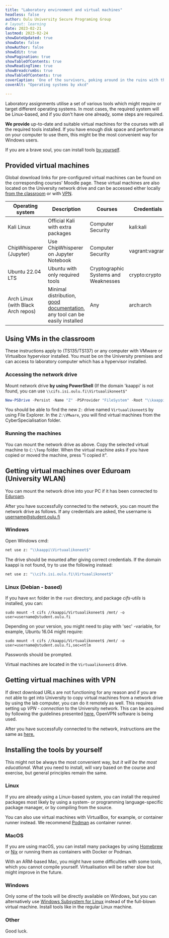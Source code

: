 ```yaml
---
title: "Laboratory environment and virtual machines"
headless: false
author: Oulu University Secure Programing Group
# layout: learning
date: 2023-02-21
lastmod: 2023-02-24
showDateUpdated: true
showDate: false
showAuthor: false
showEdit: true
showPagination: true 
showTableOfContents: true
showReadingTime: true
showBreadcrumbs: true
showTableOfContents: true
coverCaption: 'One of the survivors, poking around in the ruins with the point of a spear, uncovers a singed photo of Richard Stallman. They stare in silence. "This," one of them finally says, "This is a man who BELIEVED in something. Source: [xkcd](https://xkcd.com/1508/)'
coverAlt: "Operating systems by xkcd"

---
```


Laboratory assignments utilise a set of various tools which might require or target different operating systems.
In most cases, the required system will be Linux-based, and if you don't have one already, some steps are required.

**We provide** up-to-date and suitable virtual machines for the courses with all the required tools installed.
If you have enough disk space and performance on your computer to use them, this might be the most convenient way for Windows users.

If you are a brave soul, you can install tools [by yourself](#installing-the-tools-by-yourself).

## Provided virtual machines

Global download links for pre-configured virtual machines can be found on the corresponding courses' Moodle page.
These virtual machines are also located on the University network drive and can be accessed either locally [from the classroom](#classroom-specific-instructions) or with [VPN](#getting-virtual-machines-with-vpn).

| Operating system | Description | Courses | Credentials |
|---|---|---|---|
| Kali Linux | Official Kali with extra packages | Computer Security | kali:kali |
| ChipWhisperer (Jupyter) | Use ChipWhisperer on Jupyter Notebook | Computer Security | vagrant:vagrant |
| Ubuntu 22.04 LTS | Ubuntu with only required tools | Cryptographic Systems and Weaknesses | crypto:crypto |
| Arch Linux (with Black Arch repos) | Minimal distribution, [good documentation](https://wiki.archlinux.org/title/Arch_Linux), any tool can be easily installed | Any | arch:arch |



## Using VMs in the classroom

These instructions apply to (TS135/TS137) or any computer with VMware or Virtualbox hypervisor installed.
You must be on the University premises and can access to laboratory computer which has a hypervisor installed.

### Accessing the network drive

Mount network drive **by using PowerShell** (If the domain 'kaappi' is not found, you can use `\\cifs.isi.oulu.fi\Virtuaalikoneet$"`

```powershell
New-PSDrive -Persist -Name "Z" -PSProvider "FileSystem" -Root "\\kaappi\Virtuaalikoneet$"
```

You should be able to find the new `Z:` drive named `Virtuaalikoneet$` by using File Explorer.
In the `Z:\VMware`, you will find virtual machines from the CyberSpecialisation folder.

### Running the machines

You can mount the network drive as above.
Copy the selected virtual machine to `C:\Temp` folder.
When the virtual machine asks if you have copied or moved the machine, press "I copied it".

## Getting virtual machines over Eduroam (University WLAN)

You can mount the network drive into your PC if it has been connected to [Eduroam](https://ict.oulu.fi/16970/?page&lang=en).

After you have successfully connected to the network, you can mount the network drive as follows. If any credentials are asked, the username is username@student.oulu.fi

### Windows

Open Windows cmd:

```cmd
net use z: "\\kaappi\Virtuaalikoneet$"
```

The drive should be mounted after giving correct credentials.
If the domain kaappi is not found, try to use the following instead:

```cmd
net use z: "\\cifs.isi.oulu.fi\Virtuaalikoneet$" 
```

### Linux (Debian - based)
If you have `mnt` folder in the `root` directory, and package *cifs-utils* is installed, you can:

```shell
sudo mount -t cifs //kaappi/Virtuaalikoneet$ /mnt/ -o user=username@student.oulu.fi
```
Depending on your version, you might need to play with 'sec' -variable, for example, Ubuntu 16.04 might require:
```shell
sudo mount -t cifs //kaappi/Virtuaalikoneet$ /mnt/ -o user=username@student.oulu.fi,sec=ntlm
```
Passwords should be prompted.

Virtual machines are located in the `Virtuaalikoneet$` drive.



## Getting virtual machines with VPN

If direct download URLs are not functioning for any reason and if you are not able to get into University to copy virtual machines from a network drive by using the lab computer, you can do it remotely as well.
This requires setting up *VPN - connection* to the University network.
This can be acquired by following the guidelines presented [here.](https://www.oulu.fi/en/for-students/supporting-your-studies-and-contact-information-students/it-services-students/remote-desktops) OpenVPN software is being used.

After you have successfully connected to the network, instructions are the same as [here.](#getting-virtual-machines-over-eduroam-university-wlan)

## Installing the tools by yourself

This might not be always the most convenient way, but *it will be the most educational*.
What you need to install, will vary based on the course and exercise, but general principles remain the same.

### Linux

If you are already using a Linux-based system, you can install the required packages most likely by using a system- or programming language-specific package manager, or by compiling from the source.

You can also use virtual machines with VirtualBox, for example, or container runner instead.
We recommend [Podman](https://podman.io/) as container runner.

### MacOS

If you are using macOS, you can install many packages by using [Homebrew](https://brew.sh/) or [Nix](https://nixos.org/) or running them as containers with Docker or Podman.

With an ARM-based Mac, you might have some difficulties with some tools, which you cannot compile yourself.
Virtualisation will be rather slow but might improve in the future.

### Windows

Only some of the tools will be directly available on Windows, but you can alternatively use [Windows Subsystem for Linux](https://learn.microsoft.com/en-us/windows/wsl/) instead of the full-blown virtual machine.
Install tools like in the regular Linux machine.

### Other

Good luck.

